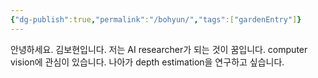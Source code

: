 ```yaml
---
{"dg-publish":true,"permalink":"/bohyun/","tags":["gardenEntry"]}
---
```


안녕하세요. 김보현입니다.
저는 AI researcher가 되는 것이 꿈입니다.
computer vision에 관심이 있습니다.
나아가 depth estimation을 연구하고 싶습니다.